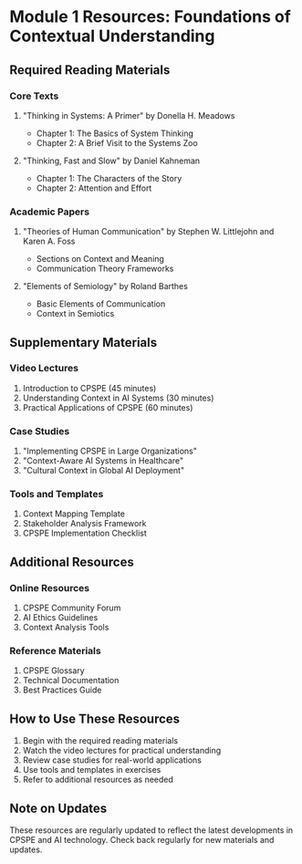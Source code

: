 # Module 1 Resources: Foundations of Contextual Understanding

## Required Reading Materials

### Core Texts
1. "Thinking in Systems: A Primer" by Donella H. Meadows
   - Chapter 1: The Basics of System Thinking
   - Chapter 2: A Brief Visit to the Systems Zoo

2. "Thinking, Fast and Slow" by Daniel Kahneman
   - Chapter 1: The Characters of the Story
   - Chapter 2: Attention and Effort

### Academic Papers
1. "Theories of Human Communication" by Stephen W. Littlejohn and Karen A. Foss
   - Sections on Context and Meaning
   - Communication Theory Frameworks

2. "Elements of Semiology" by Roland Barthes
   - Basic Elements of Communication
   - Context in Semiotics

## Supplementary Materials

### Video Lectures
1. Introduction to CPSPE (45 minutes)
2. Understanding Context in AI Systems (30 minutes)
3. Practical Applications of CPSPE (60 minutes)

### Case Studies
1. "Implementing CPSPE in Large Organizations"
2. "Context-Aware AI Systems in Healthcare"
3. "Cultural Context in Global AI Deployment"

### Tools and Templates
1. Context Mapping Template
2. Stakeholder Analysis Framework
3. CPSPE Implementation Checklist

## Additional Resources

### Online Resources
1. CPSPE Community Forum
2. AI Ethics Guidelines
3. Context Analysis Tools

### Reference Materials
1. CPSPE Glossary
2. Technical Documentation
3. Best Practices Guide

## How to Use These Resources

1. Begin with the required reading materials
2. Watch the video lectures for practical understanding
3. Review case studies for real-world applications
4. Use tools and templates in exercises
5. Refer to additional resources as needed

## Note on Updates
These resources are regularly updated to reflect the latest developments in CPSPE and AI technology. Check back regularly for new materials and updates. 